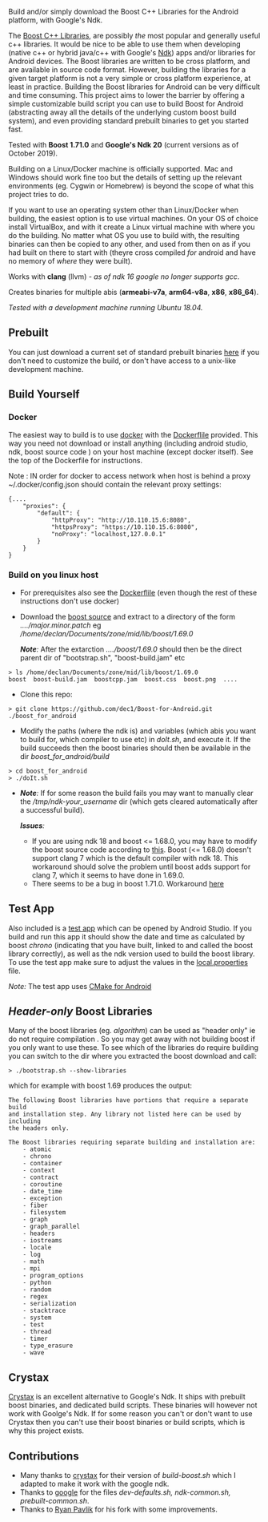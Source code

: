 
Build and/or simply download the Boost C++ Libraries for the Android platform, with Google's Ndk.

The [Boost C++ Libraries](http://www.boost.org/), are possibly *the* most popular and generally useful c++ libraries. It would be nice to be able to use them when developing (native c++ or hybrid java/c++ with Google's [Ndk](https://developer.android.com/ndk/)) apps and/or libraries for Android devices.
The Boost libraries are written to be cross platform, and are available in source code format. However, building the libraries for a given target platform is not a very simple or cross platform experience, at least in practice. Building the Boost libraries for Android can be very difficult and time consuming. This project aims to lower the barrier by offering a simple customizable build script you can use to build Boost for Android (abstracting away all the details of the underlying custom boost build system), and even providing standard prebuilt binaries to get you started fast.

Tested with **Boost 1.71.0** and **Google's Ndk 20**  (current versions as of October 2019).

Building on a Linux/Docker machine is officially supported. Mac and Windows should work fine too but the details of setting up the relevant environments (eg. Cygwin or Homebrew) is beyond the scope of what this project tries to do.

If you want to use an operating system other than Linux/Docker when building, the easiest option is to use virtual machines. On your OS of choice install VirtualBox, and with it create a Linux virtual machine with where you do the building. No matter what OS you use to build with, the resulting binaries can then be copied to any other, and used from then on as if you had built on there to start with (theyre cross compiled *for* android and have no memory of *where* they were built).

Works with **clang** (llvm) 
*- as of ndk 16 google no longer supports gcc*.

Creates binaries for multiple abis (**armeabi-v7a**, **arm64-v8a**, **x86**, **x86_64**).


*Tested with a development machine running Ubuntu 18.04.*

## Prebuilt
You can just download a current set of standard prebuilt binaries [here](https://github.com/dec1/Boost-for-Android/releases) if you don't need to customize the build, or don't have access to a unix-like development machine. 
<!--- [here](http://silverglint.com/boost-for-android/) --->

## Build Yourself

### Docker
The easiest way to build is to use [docker](https://www.docker.com) with the [Dockerflile](./docker/Dockerfile) provided. This way you need not download or install anything (including android studio, ndk, boost source code ) on your host machine (except docker itself). See the top of the Dockerfile for instructions.

Note : IN order for docker to access network when host is behind a proxy ~/.docker/config.json should contain the relevant proxy settings:
```
{....
	"proxies": {
		"default": {
			"httpProxy": "http://10.110.15.6:8080",
			"httpsProxy": "https://10.110.15.6:8080",
			"noProxy": "localhost,127.0.0.1"
		}
	}
}

```
### Build on you linux host
* For prerequisites  also see the [Dockerflile](./docker/Dockerfile) (even though the rest of these instructions don't use docker)
* Download the [boost source](https://www.boost.org) and extract to a directory of the form *..../major.minor.patch* 
  eg */home/declan/Documents/zone/mid/lib/boost/1.69.0*
  
  *__Note__:* After the extarction *..../boost/1.69.0* should then be the direct parent dir of "bootstrap.sh", "boost-build.jam" etc


```
> ls /home/declan/Documents/zone/mid/lib/boost/1.69.0
boost  boost-build.jam  boostcpp.jam  boost.css  boost.png  ....
``` 

* Clone this repo:

```
> git clone https://github.com/dec1/Boost-for-Android.git ./boost_for_android
``` 


* Modify the paths (where the ndk is) and variables (which abis you want to build for, which compiler to use etc) in *doIt.sh*, and execute it. If the build succeeds then the boost binaries should then be available in the dir *boost_for_android/build*

```
> cd boost_for_android
> ./doIt.sh
```



* *__Note__:* If for some reason the build fails you may want to manually clear the */tmp/ndk-your_username* dir (which gets cleared automatically after a successful build).

  *__Issues__:* 
  - If you are using ndk 18 and boost <= 1.68.0, you may have to modify the boost source code according to [this](https://github.com/boostorg/asio/pull/91). Boost (<= 1.68.0) doesn't support clang 7 which is the default compiler with ndk 18. This workaround should solve the problem until boost adds support for clang 7, which it seems to have done in 1.69.0.
  - There seems to be a bug in boost 1.71.0. Workaround [here](https://github.com/boostorg/build/issues/385)



## Test App 
Also included is a [test app](./example_app/) which can be opened by Android Studio. If you build and run this app it should show the date and time as calculated by boost *chrono*  (indicating that you have built, linked to and called the boost library correctly), as well as the ndk version used to build the boost library.
To use the test app make sure to adjust the values in the [local.properties](./example_app/local.properties) file.

*Note:* The test app uses [CMake for Android](https://developer.android.com/ndk/guides/cmake)


## *Header-only* Boost Libraries
Many of the boost libraries (eg. *algorithm*) can be used as "header only" ie do not require compilation . So you may get away with not building boost if you only
want to use these. To see which of the libraries do require building you can switch to the dir where you extracted the boost download and call:

```
> ./bootstrap.sh --show-libraries 
```

which for example with boost 1.69 produces the output:

```
The following Boost libraries have portions that require a separate build
and installation step. Any library not listed here can be used by including
the headers only.

The Boost libraries requiring separate building and installation are:
    - atomic                                                                                                                                                                                                                                                                                                                                                                                       
    - chrono                                                                                                                                                                                                                                                                                                                                                                                       
    - container                                                                                                                                                                                                                                                                                                                                                                                    
    - context                                                                                                                                                                                                                                                                                                                                                                                      
    - contract                                                                                                                                                                                                                                                                                                                                                                                     
    - coroutine                                                                                                                                                                                                                                                                                                                                                                                    
    - date_time                                                                                                                                                                                                                                                                                                                                                                                    
    - exception                                                                                                                                                                                                                                                                                                                                                                                    
    - fiber                                                                                                                                                                                                                                                                                                                                                                                        
    - filesystem                                                                                                                                                                                                                                                                                                                                                                                   
    - graph                                                                                                                                                                                                                                                                                                                                                                                        
    - graph_parallel                                                                                                                                                                                                                                                                                                                                                                               
    - headers                                                                                                                                                                                                                                                                                                                                                                                      
    - iostreams                                                                                                                                                                                                                                                                                                                                                                                    
    - locale                                                                                                                                                                                                                                                                                                                                                                                       
    - log                                                                                                                                                                                                                                                                                                                                                                                          
    - math                                                                                                                                                                                                                                                                                                                                                                                         
    - mpi                                                                                                                                                                                                                                                                                                                                                                                          
    - program_options                                                                                                                                                                                                                                                                                                                                                                              
    - python                                                                                                                                                                                                                                                                                                                                                                                       
    - random                                                                                                                                                                                                                                                                                                                                                                                       
    - regex                                                                                                                                                                                                                                                                                                                                                                                        
    - serialization                                                                                                                                                                                                                                                                                                                                                                                
    - stacktrace                                                                                                                                                                                                                                                                                                                                                                                   
    - system                                                                                                                                                                                                                                                                                                                                                                                       
    - test                                                                                                                                                                                                                                                                                                                                                                                         
    - thread                                                                                                                                                                                                                                                                                                                                                                                       
    - timer                                                                                                                                                                                                                                                                                                                                                                                        
    - type_erasure                                                                                                                                                                                                                                                                                                                                                                                 
    - wave 
```
## Crystax
[Crystax](https://www.crystax.net/) is an excellent alternative to Google's Ndk. It ships with prebuilt boost binaries, and dedicated build scripts.
These binaries will however not work with Goolge's Ndk. If for some reason you can't or don't want to use Crystax then you can't use their boost binaries or build scripts, which is why this project exists.

## Contributions
- Many thanks to [crystax](https://github.com/crystax/android-platform-ndk/tree/master/build/tools) for their version of *build-boost.sh* which I adapted to make it work with the google ndk.
- Thanks to [google](https://android.googlesource.com/platform/ndk/+/master/build/tools) for the  files *dev-defaults.sh, ndk-common.sh, prebuilt-common.sh*.
- Thanks to [Ryan Pavlik](https://github.com/sensics/Boost-for-Android) for his fork with some improvements.
